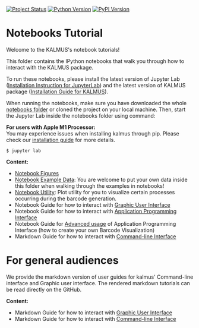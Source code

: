 [![Project Status](https://img.shields.io/pypi/status/kalmus.svg)](https://pypi.org/project/kalmus/)
[![Python Version](https://img.shields.io/pypi/pyversions/kalmus.svg)](https://pypi.org/project/kalmus/)
[![PyPI Version](https://img.shields.io/pypi/v/kalmus.svg)](https://pypi.org/project/kalmus/)

# Notebooks Tutorial
Welcome to the KALMUS's notebook tutorials!

This folder contains the IPython notebooks that walk you through how to interact with the KALMUS package.

To run these notebooks, please install the latest version of Jupyter Lab 
([Installation Instruction for JupyterLab](https://jupyterlab.readthedocs.io/en/stable/getting_started/installation.html)) 
and the latest version of KALMUS package ([Installation Guide for KALMUS](https://kalmus-color-toolkit.github.io/KALMUS/install.html)).
 
When running the notebooks, make sure you have downloaded the whole [notebooks folder](https://github.com/KALMUS-Color-Toolkit/KALMUS/archive/refs/heads/master.zip) or cloned the project on your local machine. Then, start the Jupyter Lab inside the notebooks folder using command:

**For users with Apple M1 Processor:**  
You may experience issues when installing kalmus through pip. Please check our [installation guide](https://github.com/KALMUS-Color-Toolkit/KALMUS#installation-guide) for more details.

```
$ jupyter lab
```

**Content:**  
- [Notebook Figures](notebook_figures)
- [Notebook Example Data](notebook_example_data): You are welcome to put your own data inside this folder when walking 
through the examples in notebooks!
- [Notebook Utility](notebook_utils.py): Plot utility for you to visualize certain processes occurring during the 
barcode generation.
- Notebook Guide for how to interact with [Graphic User Interface](user_guide_for_kalmus_gui.ipynb)
- Notebook Guide for how to interact with [Application Programming Interface](user_guide_for_kalmus_api.ipynb)
- Notebook Guide for [Advanced usage](advanced_guide_for_kalmus_api.ipynb) of Application Programming Interface (how to create your own Barcode Visualization)
- Markdown Guide for how to interact with [Command-line Interface](USAGE_COMMAND_LINE_UI.md)

# For general audiences
We provide the markdown version of user guides for kalmus' Command-line interface and Graphic user interface. The rendered markdown tutorials can be read directly on the GitHub.

**Content:**
- Markdown Guide for how to interact with [Graphic User Interface](USAGE_GRAPHIC_USER_INTERFACE.md)
- Markdown Guide for how to interact with [Command-line Interface](USAGE_COMMAND_LINE_UI.md)

